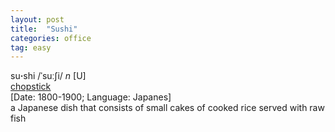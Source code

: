 ```yaml
---
layout: post
title:  "Sushi"
categories: office
tag: easy
---
```

<DIV style="MARGIN: 0px 0px 5px">su<B>·</B>shi /ˈsuːʃi/ <I>n</I> [U] <BR><A href="{{ site.baseurl }}/chopstick"><U>chopstick</U></A><BR>[Date: 1800-1900; Language: Japanes]<BR>a Japanese dish that consists of small cakes of cooked rice served with raw fish</DIV>
